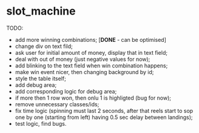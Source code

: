 # slot_machine

TODO:
- add more winning combinations; [**DONE** - can be optimised]
- change div on text fild;
- ask user for initial amount of money, display that in text field;
- deal with out of money (just negative values for now); 
- add blinking to the text field when win combination happens;
- make win event nicer, then changing background by id;
- style the table itself;
- add debug area;
- add corresponding logic for debug area;
- if more then 1 row won, then onlu 1 is highligted (bug for now);
- remove unnecessary classes/ids;
- fix time logic (spinning must last 2 seconds, after that reels start to sop one by one (starting from left) having 0.5 sec delay between landings);
- test logic, find bugs.
